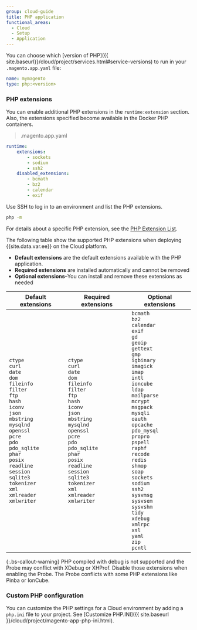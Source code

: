 ```yaml
---
group: cloud-guide
title: PHP application
functional_areas:
  - Cloud
  - Setup
  - Application  
---
```


You can choose which [version of PHP]({{ site.baseurl}}/cloud/project/services.html#service-versions) to run in your `.magento.app.yaml` file:

```yaml
name: mymagento
type: php:<version>
```

### PHP extensions

You can enable additional PHP extensions in the `runtime:extension` section. Also, the extensions specified become available in the Docker PHP containers.

> .magento.app.yaml

```yaml
runtime:
    extensions:
        - sockets
        - sodium
        - ssh2
    disabled_extensions:
        - bcmath
        - bz2
        - calendar
        - exif
```

Use SSH to log in to an environment and list the PHP extensions.

```bash
php -m
```

For details about a specific PHP extension, see the [PHP Extension List](https://www.php.net/manual/en/extensions.alphabetical.php).

The following table show the supported PHP extensions when deploying {{site.data.var.ee}} on the Cloud platform.

- **Default extensions** are the default extensions available with the PHP application.
- **Required extensions** are installed automatically and cannot be removed
- **Optional extensions**–You can install and remove these extensions as needed

| Default extensions | Required extensions | Optional extensions |
|--------------------|---------------------|---------------------|
| `ctype`<br> `curl`<br> `date`<br> `dom`<br> `fileinfo`<br> `filter`<br> `ftp`<br> `hash`<br> `iconv`<br> `json`<br> `mbstring`<br> `mysqlnd`<br>  `openssl`<br> `pcre`<br> `pdo`<br> `pdo_sqlite`<br> `phar`<br> `posix`<br> `readline`<br> `session`<br> `sqlite3`<br> `tokenizer`<br> `xml`<br> `xmlreader`<br> `xmlwriter`<br> | `ctype`<br> `curl`<br> `date`<br> `dom`<br> `fileinfo`<br> `filter`<br> `ftp`<br> `hash`<br> `iconv`<br> `json`<br> `mbstring`<br> `mysqlnd`<br> `openssl`<br> `pcre`<br> `pdo`<br> `pdo_sqlite`<br> `phar`<br> `posix`<br> `readline`<br> `session`<br> `sqlite3`<br> `tokenizer`<br> `xml`<br> `xmlreader`<br> `xmlwriter`<br> | `bcmath`<br> `bz2`<br> `calendar`<br> `exif`<br> `gd`<br> `geoip`<br> `gettext`<br> `gmp`<br> `igbinary`<br> `imagick`<br> `imap`<br> `intl`<br> `ioncube`<br> `ldap`<br> `mailparse`<br> `mcrypt`<br> `msgpack`<br> `mysqli`<br> `oauth`<br> `opcache`<br> `pdo_mysql`<br> `propro`<br> `pspell`<br> `raphf`<br> `recode`<br> `redis`<br> `shmop`<br> `soap`<br> `sockets`<br> `sodium`<br> `ssh2`<br> `sysvmsg`<br> `sysvsem`<br> `sysvshm`<br> `tidy`<br> `xdebug`<br> `xmlrpc`<br> `xsl`<br> `yaml`<br> `zip`<br> `pcntl`<br> |

{:.bs-callout-warning}
PHP compiled with debug is not supported and the Probe may conflict with XDebug or XHProf. Disable those extensions when enabling the Probe. The Probe conflicts with some PHP extensions like Pinba or IonCube.

### Custom PHP configuration

You can customize the PHP settings for a Cloud environment by adding a `php.ini` file to your project. See [Customize PHP.INI]({{ site.baseurl }}/cloud/project/magento-app-php-ini.html).
